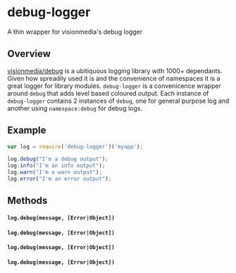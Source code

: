 debug-logger
============

A thin wrapper for visionmedia's debug logger

## Overview
[visionmedia/debug](https://github.com/visionmedia/debug) is a ubitiquous logging library with 1000+ dependants. Given how spreadily used it is and the convenience of namespaces it is a great logger for library modules.
`debug-logger` is a convenicence wrapper around `debug` that adds level based coloured output. Each instance of `debug-logger` contains 2 instances of `debug`, one for general purpose log and another using `namespace:debug` for debug logs.

## Example
```javascript
var log = require('debug-logger')('myapp');

log.debug("I'm a debug output");
log.info("I'm an info output");
log.warn("I'm a warn output");
log.error("I'm an error output");
```

## Methods
#### `log.debug(message, [Error|Object])`
#### `log.debug(message, [Error|Object])`
#### `log.debug(message, [Error|Object])`
#### `log.debug(message, [Error|Object])`
